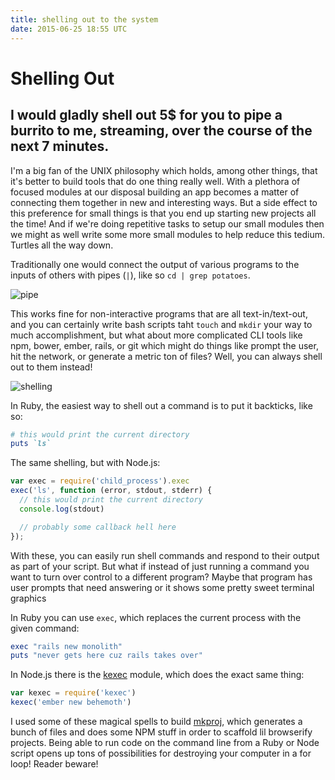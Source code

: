 ```yaml
---
title: shelling out to the system
date: 2015-06-25 18:55 UTC
---
```


# Shelling Out
## I would gladly shell out 5$ for you to pipe a burrito to me, streaming, over the course of the next 7 minutes.

I'm a big fan of the UNIX philosophy which holds, among other things, that it's better to build tools that do one thing really well. With a plethora of focused modules at our disposal building an app becomes a matter of connecting them together in new and interesting ways. But a side effect to this preference for small things is that you end up starting new projects all the time! And if we're doing repetitive tasks to setup our small modules then we might as well write some more small modules to help reduce this tedium. Turtles all the way down.

Traditionally one would connect the output of various programs to the inputs of others with pipes (`|`), like so `cd | grep potatoes`.

![pipe](pipe.png)

This works fine for non-interactive programs that are all text-in/text-out, and you can certainly write bash scripts taht `touch` and `mkdir` your way to much accomplishment, but what about  more complicated CLI tools like npm, bower, ember, rails, or git which might do things like prompt the user, hit the network, or generate a metric ton of files? Well, you can always shell out to them instead!

![shelling](shelling.png)

In Ruby, the easiest way to shell out a command is to put it backticks, like so:

```ruby
# this would print the current directory
puts `ls`
```

The same shelling, but with Node.js:

```javascript
var exec = require('child_process').exec
exec('ls', function (error, stdout, stderr) {
  // this would print the current directory
  console.log(stdout)

  // probably some callback hell here
});
```

With these, you can easily run shell commands and respond to their output as part of your script. But what if instead of just running a command you want to turn over control to a different program? Maybe that program has user prompts that need answering or it shows some pretty sweet terminal graphics

In Ruby you can use `exec`, which replaces the current process with the given command:

```ruby
exec "rails new monolith"
puts "never gets here cuz rails takes over"
```

In Node.js there is the [kexec](https://www.npmjs.com/package/kexec) module, which does the exact same thing:

```javascript
var kexec = require('kexec')
kexec('ember new behemoth')
```

I used some of these magical spells to build [mkproj](https://github.com/coleww/mkproj), which generates a bunch of files and does some NPM stuff in order to scaffold lil browserify projects. Being able to run code on the command line from a Ruby or Node script opens up tons of possibilities for destroying your computer in a for loop! Reader beware!